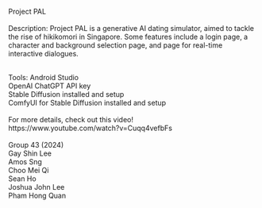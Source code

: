 Project PAL <br/>
<br>
Description:
Project PAL is a generative AI dating simulator, aimed to tackle the rise of hikikomori in Singapore.
Some features include a login page, a character and background selection page, and page for real-time interactive dialogues. 

<br>
Tools: 
Android Studio <br/>
OpenAI ChatGPT API key <br/>
Stable Diffusion installed and setup <br/>
ComfyUI for Stable Diffusion installed and setup <br/>

<br>
For more details, check out this video! <br>
https://www.youtube.com/watch?v=Cuqq4vefbFs <br/>

<br/>
Group 43 (2024)<br/>
Gay Shin Lee<br/>
Amos Sng<br/>
Choo Mei Qi<br/>
Sean Ho<br/>
Joshua John Lee<br/>
Pham Hong Quan 

